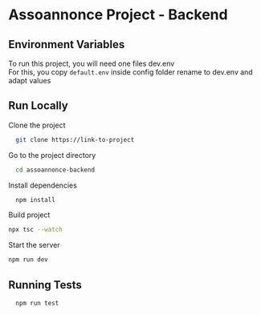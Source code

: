 # Assoannonce Project - Backend

## Environment Variables

To run this project, you will need one files dev.env  
For this, you copy `default.env` inside config folder rename to dev.env and adapt values

## Run Locally

Clone the project

```bash
  git clone https://link-to-project
```

Go to the project directory

```bash
  cd assoannonce-backend
```

Install dependencies

```bash
  npm install
```

Build project

```bash
npx tsc --watch
```

Start the server

```bash
npm run dev
```

## Running Tests

```bash
  npm run test
```
